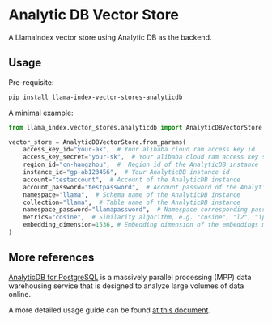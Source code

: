 # Analytic DB Vector Store

A LlamaIndex vector store using Analytic DB as the backend.

## Usage

Pre-requisite:

```bash
pip install llama-index-vector-stores-analyticdb
```

A minimal example:

```python
from llama_index.vector_stores.analyticdb import AnalyticDBVectorStore

vector_store = AnalyticDBVectorStore.from_params(
    access_key_id="your-ak",  # Your alibaba cloud ram access key id
    access_key_secret="your-sk",  # Your alibaba cloud ram access key secret
    region_id="cn-hangzhou",  #  Region id of the AnalyticDB instance
    instance_id="gp-ab123456",  # Your AnalyticDB instance id
    account="testaccount",  # Account of the AnalyticDB instance
    account_password="testpassword",  # Account password of the AnalyticDB instance
    namespace="llama",  # Schema name of the AnalyticDB instance
    collection="llama",  # Table name of the AnalyticDB instance
    namespace_password="llamapassword",  # Namespace corresponding password of the AnalyticDB instance
    metrics="cosine",  # Similarity algorithm, e.g. "cosine", "l2", "ip"
    embedding_dimension=1536, # Embedding dimension of the embeddings model used
)
```

## More references

[AnalyticDB for PostgreSQL](https://www.alibabacloud.com/help/en/analyticdb-for-postgresql/product-overview/overview-product-overview) is a massively parallel processing (MPP) data warehousing service that is designed to analyze large volumes of data online.

A more detailed usage guide can be found [at this document](https://www.alibabacloud.com/help/en/analyticdb-for-postgresql/getting-started/instances-with-vector-engine-optimization-enabled/).
